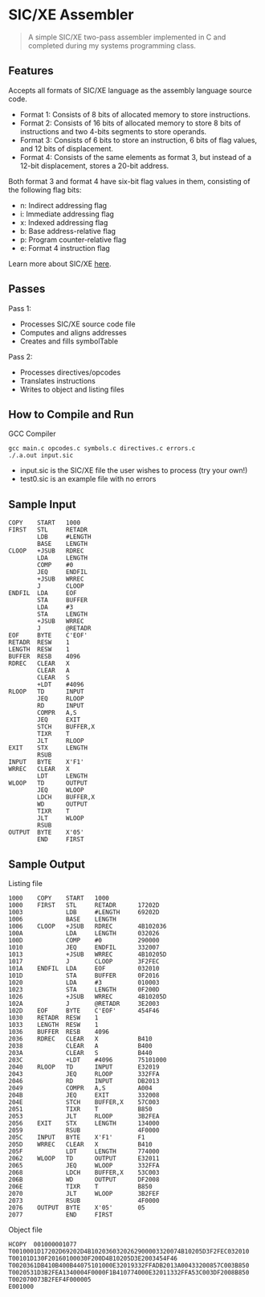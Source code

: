 # SIC/XE Assembler
>A simple SIC/XE two-pass assembler implemented in C and completed during my systems programming class.

## Features

Accepts all formats of SIC/XE language as the assembly language source code.

* Format 1: Consists of 8 bits of allocated memory to store instructions.
* Format 2: Consists of 16 bits of allocated memory to store 8 bits of instructions and two 4-bits segments to store operands.
* Format 3: Consists of 6 bits to store an instruction, 6 bits of flag values, and 12 bits of displacement.
* Format 4: Consists of the same elements as format 3, but instead of a 12-bit displacement, stores a 20-bit address.

Both format 3 and format 4 have six-bit flag values in them, consisting of the following flag bits:

* n: Indirect addressing flag
* i: Immediate addressing flag
* x: Indexed addressing flag
* b: Base address-relative flag
* p: Program counter-relative flag
* e: Format 4 instruction flag

Learn more about SIC/XE [here](https://en.wikipedia.org/wiki/Simplified_Instructional_Computer).
## Passes
Pass 1:
* Processes SIC/XE source code file
* Computes and aligns addresses
* Creates and fills symbolTable

Pass 2:
* Processes directives/opcodes
* Translates instructions
* Writes to object and listing files


## How to Compile and Run
GCC Compiler
```
gcc main.c opcodes.c symbols.c directives.c errors.c
./.a.out input.sic
```
* input.sic is the SIC/XE file the user wishes to process (try your own!)
* test0.sic is an example file with no errors
## Sample Input
```
COPY    START   1000 
FIRST   STL     RETADR 
        LDB     #LENGTH 
        BASE    LENGTH 
CLOOP   +JSUB   RDREC 
        LDA     LENGTH 
        COMP    #0 
        JEQ     ENDFIL 
        +JSUB   WRREC 
        J       CLOOP 
ENDFIL  LDA     EOF 
        STA     BUFFER 
        LDA     #3 
        STA     LENGTH 
        +JSUB   WRREC 
        J       @RETADR 
EOF     BYTE    C'EOF' 
RETADR  RESW    1 
LENGTH  RESW    1 
BUFFER  RESB    4096 
RDREC   CLEAR   X 
        CLEAR   A 
        CLEAR   S 
        +LDT    #4096 
RLOOP   TD      INPUT 
        JEQ     RLOOP 
        RD      INPUT 
        COMPR   A,S 
        JEQ     EXIT 
        STCH    BUFFER,X 
        TIXR    T 
        JLT     RLOOP 
EXIT    STX     LENGTH 
        RSUB 
INPUT   BYTE    X'F1' 
WRREC   CLEAR   X 
        LDT     LENGTH 
WLOOP   TD      OUTPUT 
        JEQ     WLOOP 
        LDCH    BUFFER,X 
        WD      OUTPUT 
        TIXR    T 
        JLT     WLOOP 
        RSUB 
OUTPUT  BYTE    X'05' 
        END     FIRST
```
## Sample Output
Listing file
```
1000    COPY    START   1000    
1000    FIRST   STL     RETADR      17202D
1003            LDB     #LENGTH     69202D
1006            BASE    LENGTH  
1006    CLOOP   +JSUB   RDREC       4B102036
100A            LDA     LENGTH      032026
100D            COMP    #0          290000
1010            JEQ     ENDFIL      332007
1013            +JSUB   WRREC       4B10205D
1017            J       CLOOP       3F2FEC
101A    ENDFIL  LDA     EOF         032010
101D            STA     BUFFER      0F2016
1020            LDA     #3          010003
1023            STA     LENGTH      0F200D
1026            +JSUB   WRREC       4B10205D
102A            J       @RETADR     3E2003
102D    EOF     BYTE    C'EOF'      454F46
1030    RETADR  RESW    1       
1033    LENGTH  RESW    1       
1036    BUFFER  RESB    4096    
2036    RDREC   CLEAR   X           B410
2038            CLEAR   A           B400
203A            CLEAR   S           B440
203C            +LDT    #4096       75101000
2040    RLOOP   TD      INPUT       E32019
2043            JEQ     RLOOP       332FFA
2046            RD      INPUT       DB2013
2049            COMPR   A,S         A004
204B            JEQ     EXIT        332008
204E            STCH    BUFFER,X    57C003
2051            TIXR    T           B850
2053            JLT     RLOOP       3B2FEA
2056    EXIT    STX     LENGTH      134000
2059            RSUB                4F0000
205C    INPUT   BYTE    X'F1'       F1
205D    WRREC   CLEAR   X           B410
205F            LDT     LENGTH      774000
2062    WLOOP   TD      OUTPUT      E32011
2065            JEQ     WLOOP       332FFA
2068            LDCH    BUFFER,X    53C003
206B            WD      OUTPUT      DF2008
206E            TIXR    T           B850
2070            JLT     WLOOP       3B2FEF
2073            RSUB                4F0000
2076    OUTPUT  BYTE    X'05'       05
2077            END     FIRST   
```
Object file
```
HCOPY  001000001077
T0010001D17202D69202D4B1020360320262900003320074B10205D3F2FEC032010
T00101D130F20160100030F200D4B10205D3E2003454F46
T0020361DB410B400B44075101000E32019332FFADB2013A00433200857C003B850
T0020531D3B2FEA1340004F0000F1B410774000E32011332FFA53C003DF2008B850
T002070073B2FEF4F000005
E001000
```
